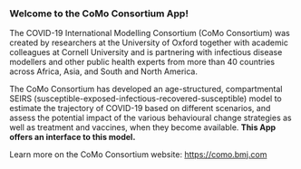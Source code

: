 ### Welcome to the CoMo Consortium App!

The COVID-19 International Modelling Consortium (CoMo Consortium) was created by researchers at the University of Oxford together with academic colleagues at Cornell University and is partnering with infectious disease modellers and other public health experts from more than 40 countries across Africa, Asia, and South and North America.

The CoMo Consortium has developed an age-structured, compartmental SEIRS (susceptible-exposed-infectious-recovered-susceptible) model to estimate the trajectory of COVID-19 based on different scenarios, and assess the potential impact of the various behavioural change strategies as well as treatment and vaccines, when they become available. **This App offers an interface to this model.**

Learn more on the CoMo Consortium website: https://como.bmj.com
